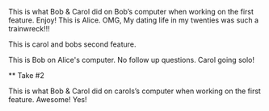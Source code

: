 
This is what Bob & Carol did on Bob’s computer when working on the first feature. Enjoy! 
This is Alice. OMG, My dating life in my twenties was such a trainwreck!!!

This is carol and bobs second feature.

This is Bob on Alice's computer. No follow up questions. 
Carol going solo! 

** Take #2

This is what Bob & Carol did on carols’s computer when working on the first feature. Awesome! Yes!